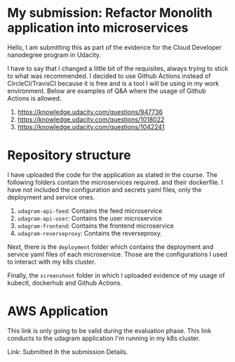 # My submission: Refactor Monolith application into microservices

Hello, I am submitting this as part of the evidence for the Cloud Developer nanodegree program in Udacity.

I have to say that I changed a little bit of the requisites, always trying to stick to what was recommended. I decided to use Github Actions instead of CircleCI/TravisCI because it is free and is a tool I will be using in my work environment. Below are examples of Q&A where the usage of Github Actions is allowed.

1. https://knowledge.udacity.com/questions/947736
2. https://knowledge.udacity.com/questions/1018022
3. https://knowledge.udacity.com/questions/1042241

# Repository structure

I have uploaded the code for the application as stated in the course. The following folders contain the microservices required. and their dockerfile. I have not included the configuration and secrets yaml files, only the deployment and service ones.

1. `udagram-api-feed`: Contains the feed microservice
2. `udagram-api-user`: Contains the user microservice
3. `udagram-frontend`: Contains the frontend microservice
4. `udagram-reverseproxy`: Contains the reverseproxy.

Next, there is the `deployment` folder which contains the deployment and service yaml files of each microservice. Those are the configurations I used to interact with my k8s cluster.

Finally, the `screenshoot` folder in which I uploaded evidence of my usage of kubectl, dockerhub and Github Actions.

# AWS Application

This link is only going to be valid during the evaluation phase. This link conducts to the udagram application I'm running in my k8s cluster.

Link: Submitted ih the submission Details.

